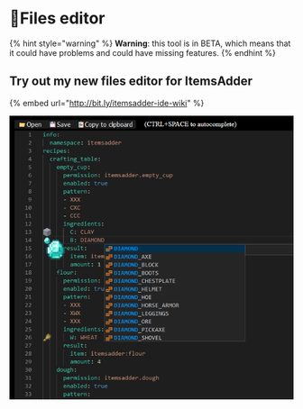 # 📄Files editor

{% hint style="warning" %}
**Warning**: this tool is in BETA, which means that it could have problems and could have missing features.
{% endhint %}

## Try out my new files editor for ItemsAdder

{% embed url="http://bit.ly/itemsadder-ide-wiki" %}

![](.gitbook/assets/image%20%2814%29.png)


